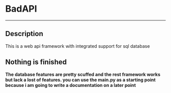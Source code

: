 # BadAPI
___
## Description
This is a web api framework with integrated support for sql database<b/>
## Nothing is finished
The database features are pretty scuffed and the rest framework works but lack a lost of features. you can use the <strong>main.py</strong> as a starting point because i am going to write a documentation on a later point 